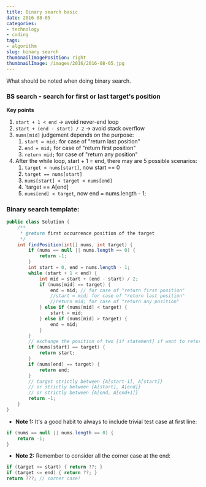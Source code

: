 ```yaml
---
title: Binary search basic
date: 2016-08-05
categories:
- technology
- coding
tags:
- algorithm
slug: binary search
thumbnailImagePosition: right
thumbnailImage: /images/2016/2016-08-05.jpg
---
```


What should be noted when doing binary search.
<!--more-->

### BS search - search for first or last target's position
**Key points**

1. `start + 1 < end` -> avoid never-end loop 
2. `start + (end - start) / 2` -> avoid stack overflow 
3. `nums[mid]` judgement depends on the purpose: 
    1. `start = mid;` for case of "return last position"
    2. `end = mid;`  for case of "return first position"
    3. `return mid;` for case of "return any position"
4. After the while loop, start + 1 = end, there may are 5 possible scenarios: 
    1. `target < nums[start]`, now start == 0
    2. `target == nums[start]`
    3. `nums[start] < target < nums[end]`
    4. `target == A[end]
    5. `nums[end] < target`, now end = nums.length - 1;

### Binary search template:

```java	
public class Solution {
    /**
     * @return first occurrence position of the target
     */
    int findPosition(int[] nums, int target) {
        if (nums == null || nums.length == 0) {
            return -1;
        }	
        int start = 0, end = nums.length - 1;
        while (start + 1 < end) {
            int mid = start + (end - start) / 2;
            if (nums[mid] == target) {
                end = mid; // for case of "return first position"
                //start = mid; for case of "return last position"
                //return mid; for case of "return any position"
            } else if (nums[mid] < target) {
                start = mid;
            } else if (nums[mid] > target) {
                end = mid;
            }
        }	
        // exchange the position of two [if statement] if want to return last postion
        if (nums[start] == target) {
            return start;
        }
        if (nums[end] == target) {
            return end;
        }
        // target strictly between {A[start-1], A[start]}
        // or strictly between {A[start], A[end]}
        // or strictly between {A[end, A[end+1]}
        return -1;
    }
}
```

* **Note 1:** It's a good habit to always to include trivial test case at first line:

```java
if (nums == null || nums.length == 0) { 
	return -1; 
}
```

* **Note 2:** Remember to consider all the corner case at the end:

```java
if (target <= start) { return ??; }
if (target <= end) { return ??; }
return ???; // corner case!
```
